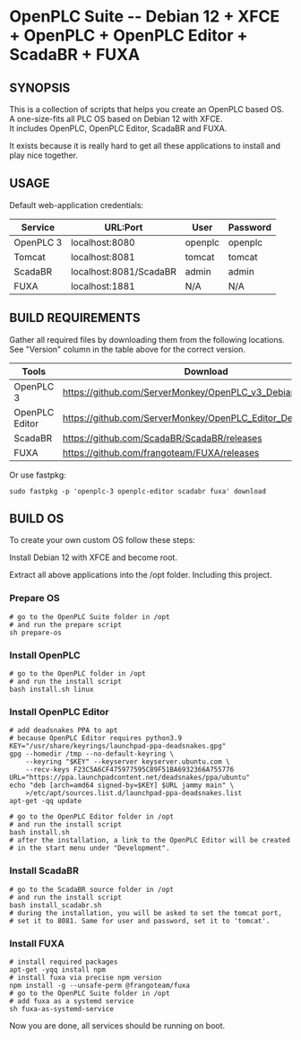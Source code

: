 OpenPLC Suite -- Debian 12 + XFCE + OpenPLC + OpenPLC Editor + ScadaBR + FUXA
=============================================

## SYNOPSIS

This is a collection of scripts that helps you create an OpenPLC based OS.  
A one-size-fits all PLC OS based on Debian 12 with XFCE.  
It includes OpenPLC, OpenPLC Editor, ScadaBR and FUXA.

It exists because it is really hard to get all these applications to install
and play nice together.

## USAGE

Default web-application credentials:

| Service   | URL:Port               | User    | Password |
|-----------|------------------------|---------|----------|
| OpenPLC 3 | localhost:8080         | openplc | openplc  |
| Tomcat    | localhost:8081         | tomcat  | tomcat   | 
| ScadaBR   | localhost:8081/ScadaBR | admin   | admin    |
| FUXA      | localhost:1881         | N/A     | N/A      | 

## BUILD REQUIREMENTS

Gather all required files by downloading them from the following locations.  
See "Version" column in the table above for the correct version.

| Tools          | Download                                                       | Version |
|----------------|----------------------------------------------------------------|---------|
| OpenPLC 3      | https://github.com/ServerMonkey/OpenPLC_v3_Debian/releases     | 240610  |
| OpenPLC Editor | https://github.com/ServerMonkey/OpenPLC_Editor_Debian/releases | 240610  |
| ScadaBR        | https://github.com/ScadaBR/ScadaBR/releases                    | 1.2     |
| FUXA           | https://github.com/frangoteam/FUXA/releases                    | 1.1.119 |

Or use fastpkg:

    sudo fastpkg -p 'openplc-3 openplc-editor scadabr fuxa' download

## BUILD OS

To create your own custom OS follow these steps:

Install Debian 12 with XFCE and become root.

Extract all above applications into the /opt folder. Including this project.

### Prepare OS

    # go to the OpenPLC Suite folder in /opt
    # and run the prepare script
    sh prepare-os

### Install OpenPLC

    # go to the OpenPLC folder in /opt
    # and run the install script
    bash install.sh linux

### Install OpenPLC Editor

    # add deadsnakes PPA to apt
    # because OpenPLC Editor requires python3.9
    KEY="/usr/share/keyrings/launchpad-ppa-deadsnakes.gpg"
    gpg --homedir /tmp --no-default-keyring \
        --keyring "$KEY" --keyserver keyserver.ubuntu.com \
        --recv-keys F23C5A6CF475977595C89F51BA6932366A755776
    URL="https://ppa.launchpadcontent.net/deadsnakes/ppa/ubuntu"
    echo "deb [arch=amd64 signed-by=$KEY] $URL jammy main" \
        >/etc/apt/sources.list.d/launchpad-ppa-deadsnakes.list
    apt-get -qq update

    # go to the OpenPLC Editor folder in /opt
    # and run the install script
    bash install.sh
    # after the installation, a link to the OpenPLC Editor will be created
    # in the start menu under "Development".

### Install ScadaBR

    # go to the ScadaBR source folder in /opt
    # and run the install script
    bash install_scadabr.sh
    # during the installation, you will be asked to set the tomcat port,
    # set it to 8081. Same for user and password, set it to 'tomcat'.

### Install FUXA

    # install required packages
    apt-get -yqq install npm
    # install fuxa via precise npm version
    npm install -g --unsafe-perm @frangoteam/fuxa
    # go to the OpenPLC Suite folder in /opt
    # add fuxa as a systemd service
    sh fuxa-as-systemd-service

Now you are done, all services should be running on boot.
